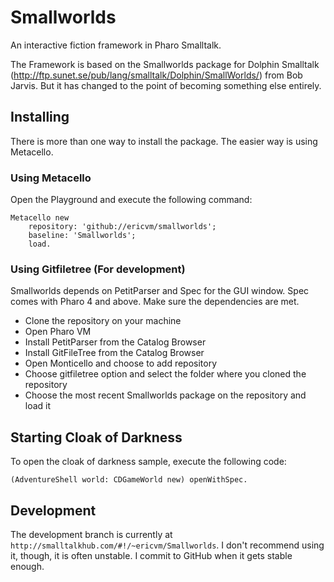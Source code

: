 # Smallworlds
An interactive fiction framework in Pharo Smalltalk.

The Framework is based on the Smallworlds package for Dolphin Smalltalk (http://ftp.sunet.se/pub/lang/smalltalk/Dolphin/SmallWorlds/) from Bob Jarvis. But it has changed to the point of becoming something else entirely.

## Installing

There is more than one way to install the package. The easier way is using Metacello.

### Using Metacello

Open the Playground and execute the following command:

    Metacello new
	    repository: 'github://ericvm/smallworlds';
	    baseline: 'Smallworlds';
	    load.

### Using Gitfiletree (For development)

Smallworlds depends on PetitParser and Spec for the GUI window. Spec comes with Pharo 4 and above.
Make sure the dependencies are met.

* Clone the repository on your machine
* Open Pharo VM
* Install PetitParser from the Catalog Browser
* Install GitFileTree from the Catalog Browser
* Open Monticello and choose to add repository
* Choose gitfiletree option and select the folder where you cloned the repository
* Choose the most recent Smallworlds package on the repository and load it

## Starting Cloak of Darkness

To open the cloak of darkness sample, execute the following code:

    (AdventureShell world: CDGameWorld new) openWithSpec.

## Development

The development branch is currently at ```http://smalltalkhub.com/#!/~ericvm/Smallworlds```. I don't recommend using it, though, it is often unstable. I commit to GitHub when it gets stable enough.
